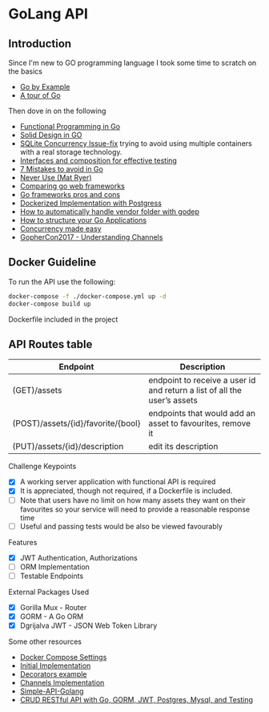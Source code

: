 # GoLang API

## Introduction

Since I'm new to GO programming language I took some time to scratch on the basics

- [Go by Example](https://gobyexample.com)
- [A tour of Go](https://tour.golang.org)

Then dove in on the following

- [Functional Programming in Go](https://medium.com/@geisonfgfg/functional-go-bc116f4c96a4)
- [Solid Design in GO](https://dave.cheney.net/2016/08/20/solid-go-design)
- [SQLite Concurrency Issue-fix](https://itnext.io/telegram-bot-in-go-concurrent-sqlite-e6176fac088e) trying to avoid using multiple containers with a real storage technology.
- [Interfaces and composition for effective testing](https://nathanleclaire.com/blog/2015/10/10/interfaces-and-composition-for-effective-unit-testing-in-golang)
- [7 Mistakes to avoid in Go](https://www.youtube.com/watch?v=29LLRKIL_TI)
- [Never Use (Mat Ryer)](https://www.youtube.com/watch?v=5DVV36uqQ4E)
- [Comparing go web frameworks](https://github.com/diyan/go-web-framework-comparsion)
- [Go frameworks pros and cons](https://nordicapis.com/7-frameworks-to-build-a-rest-api-in-go/)
- [Dockerized Implementation with Postgress](https://github.com/kisulken/bulletinApi/blob/master/main.go)
- [How to automatically handle vendor folder with godep](https://github.com/tools/godep)
- [How to structure your Go Applications](https://www.youtube.com/watch?v=VQym87o91f8)
- [Concurrency made easy](https://www.youtube.com/watch?v=DqHb5KBe7qI)
- [GopherCon2017 - Understanding Channels](https://www.youtube.com/watch?v=KBZlN0izeiY)

## Docker Guideline

To run the API use the following:

```bash
docker-compose -f ./docker-compose.yml up -d
docker-compose build up
```

Dockerfile included in the project

## API Routes table

Endpoint                                        | Description
------------                                    | -------------
(GET)/assets                                    | endpoint to receive a user id and return a list of all the user’s assets
(POST)/assets/{id}/favorite/{bool}              | endpoints that would add an asset to favourites, remove it
(PUT)/assets/{id}/description                   | edit its description

Challenge Keypoints

- [x] A working server application with functional API is required
- [x] It is appreciated, though not required, if a Dockerfile is included.
- [ ] Note that users have no limit on how many assets they want on their favourites so your service will need to provide a reasonable response time
- [ ] Useful and passing tests would be also be viewed favourably

Features

- [x] JWT Authentication, Authorizations
- [ ] ORM Implementation
- [ ] Testable Endpoints

External Packages Used

- [x] Gorilla Mux - Router
- [x] GORM - A Go ORM
- [x] Dgrijalva JWT - JSON Web Token Library

Some other resources

- [Docker Compose Settings](https://github.com/kisulken/bulletinApi/blob/master/docker-compose.yml)
- [Initial Implementation](https://github.com/dedidot/simple-api-golang)
- [Decorators example](https://gist.github.com/thomasdarimont/31b26f782644c92effd0df3f7b64ef5d)
- [Channels Implementation](https://www.youtube.com/watch?v=7DXQH7bMvZ8)
- [Simple-API-Golang](github.com/mingrammer/go-todo-rest-api-example)
- [CRUD RESTful API with Go, GORM, JWT, Postgres, Mysql, and Testing](https://github.com/victorsteven/Go-JWT-Postgres-Mysql-Restful-API)
